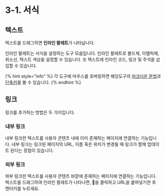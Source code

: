 # 3-1. 서식

## 텍스트

텍스트를 드래그하면 **인라인 팔레트**가 나타납니다.

인라인 팔레트는 서식을 설정하는 도구 모음입니다. 인라인 팔레트로 볼드체, 이탤릭체, 취소선, 텍스트 색상을 설정할 수 있습니다. 또 텍스트에 인라인 코드, 링크 및 주석을 삽입할 수 있습니다.

{% hint style="info" %}
각 도구에 마우스를 호버링하면 해당도구의 [마크다운 문법](../undefined-1/undefined.md)과 [단축키](../undefined-1/undefined-1.md)를 볼 수 있습니다.
{% endhint %}

## 링크

링크를 추가하는 방법은 두 가지입니다.

### 내부 링크

내부 링크란 텍스트를 사용자 콘텐츠 내에 이미 존재하는 페이지에 연결하는 기능입니다. 내부 링크는 링크된 페이지의 URL, 이름 혹은 위치가 변경될 때 링크가 함께 업데이트 된다는 장점이 있습니다.

### 외부 링크

외부 링크란 텍스트를 사용자 콘텐츠 바깥에 존재하는 페이지에 연결하는 기능입니다. 텍스트를 드래그하여 인라인 팔레트가 나타나면, 🔗을 클릭하고 URL을 붙여넣기한 후 엔터키를 누르세요.




